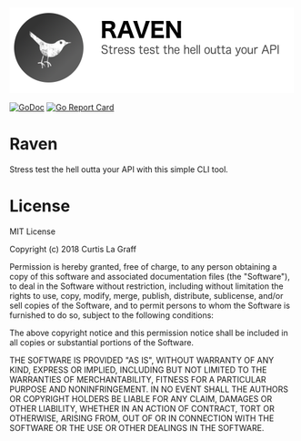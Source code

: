 ![](.github/logo.png)

[![GoDoc](https://godoc.org/github.com/clagraff/raven?status.svg)](https://godoc.org/github.com/clagraff/raven)
[![Go Report Card](http://goreportcard.com/badge/clagraff/raven)](http://goreportcard.com/report/clagraff/raven)

# Raven
Stress test the hell outta your API with this simple CLI tool.

# License
MIT License

Copyright (c) 2018 Curtis La Graff

Permission is hereby granted, free of charge, to any person obtaining a copy
of this software and associated documentation files (the "Software"), to deal
in the Software without restriction, including without limitation the rights
to use, copy, modify, merge, publish, distribute, sublicense, and/or sell
copies of the Software, and to permit persons to whom the Software is
furnished to do so, subject to the following conditions:

The above copyright notice and this permission notice shall be included in all
copies or substantial portions of the Software.

THE SOFTWARE IS PROVIDED "AS IS", WITHOUT WARRANTY OF ANY KIND, EXPRESS OR
IMPLIED, INCLUDING BUT NOT LIMITED TO THE WARRANTIES OF MERCHANTABILITY,
FITNESS FOR A PARTICULAR PURPOSE AND NONINFRINGEMENT. IN NO EVENT SHALL THE
AUTHORS OR COPYRIGHT HOLDERS BE LIABLE FOR ANY CLAIM, DAMAGES OR OTHER
LIABILITY, WHETHER IN AN ACTION OF CONTRACT, TORT OR OTHERWISE, ARISING FROM,
OUT OF OR IN CONNECTION WITH THE SOFTWARE OR THE USE OR OTHER DEALINGS IN THE
SOFTWARE.
